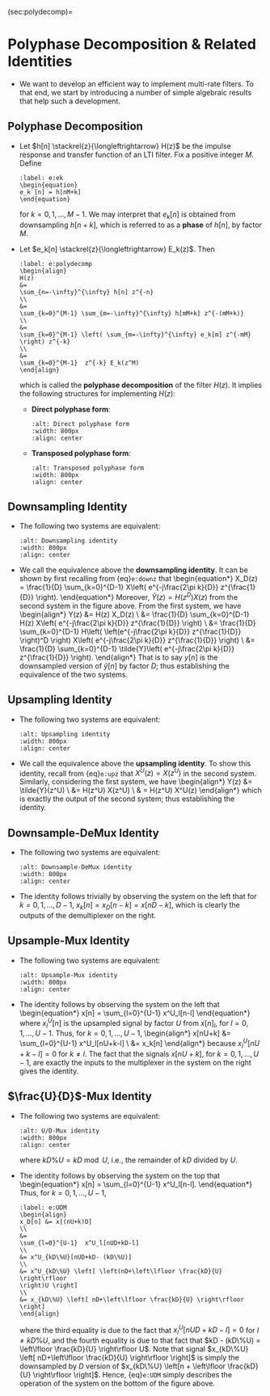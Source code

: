 (sec:polydecomp)=
# Polyphase Decomposition & Related Identities

* We want to develop an efficient way to implement multi-rate
  filters. To that end, we start by introducing a number of simple
  algebraic results that help such a development.

## Polyphase Decomposition
* Let $h[n] \stackrel{z}{\longleftrightarrow} H(z)$ be the impulse
  response and transfer function of an LTI filter.
  Fix a positive integer $M$. Define
  ```{math}
  :label: e:ek
  \begin{equation}
  e_k [n] = h[nM+k]
  \end{equation}
  ```
  for $k=0,1,\ldots,M-1$. We may interpret that $e_k[n]$ is obtained
  from downsampling $h[n+k]$, which is referred to as a **phase** of
  $h[n]$, by factor $M$.

* Let $e_k[n] \stackrel{z}{\longleftrightarrow} E_k(z)$. Then
  ```{math}
  :label: e:polydecomp
  \begin{align}
  H(z) 
  &=
  \sum_{n=-\infty}^{\infty} h[n] z^{-n} 
  \\
  &=
  \sum_{k=0}^{M-1} \sum_{m=-\infty}^{\infty} h[mM+k] z^{-(mM+k)}
  \\
  &=
  \sum_{k=0}^{M-1} \left( \sum_{m=-\infty}^{\infty} e_k[m] z^{-mM}
  \right) z^{-k}
  \\
  &=
  \sum_{k=0}^{M-1}  z^{-k} E_k(z^M)
  \end{align}
  ```
  which is called the **polyphase decomposition** of the filter $H(z)$.
  It implies the following structures for implementing $H(z)$:
  - **Direct polyphase form**:
    ```{image} ../figs/polyd.jpg 
    :alt: Direct polyphase form
    :width: 800px 
    :align: center 
    ``` 
  - **Transposed polyphase form**:
    ```{image} ../figs/polyt.jpg 
    :alt: Transposed polyphase form
    :width: 800px 
    :align: center 
    ``` 
  
## Downsampling Identity
* The following two systems are equivalent:
  ```{image} ../figs/downid.jpg 
  :alt: Downsampling identity
  :width: 800px 
  :align: center 
  ``` 
* We call the equivalence above the **downsampling identity**. It can
  be shown by first recalling from {eq}`e:downz` that 
  \begin{equation*}
  X_D(z) = \frac{1}{D} \sum_{k=0}^{D-1} X\left(  e^{-j\frac{2\pi k}{D}}
  z^{\frac{1}{D}} \right).
  \end{equation*}
  Moreover, $\tilde{Y}(z) = H(z^D) X(z)$ from the second system in the
  figure above. From the first system, we have 
  \begin{align*}
  Y(z) 
  &=
  H(z) X_D(z)
  \\
  &=
  \frac{1}{D} \sum_{k=0}^{D-1} H(z) X\left(  e^{-j\frac{2\pi k}{D}}
  z^{\frac{1}{D}} \right)
  \\
  &=
  \frac{1}{D} \sum_{k=0}^{D-1} H\left( \left(e^{-j\frac{2\pi k}{D}}
  z^{\frac{1}{D}} \right)^D \right) X\left(  e^{-j\frac{2\pi k}{D}}
  z^{\frac{1}{D}} \right)
  \\
  &=
  \frac{1}{D} \sum_{k=0}^{D-1} \tilde{Y}\left(  e^{-j\frac{2\pi k}{D}}
  z^{\frac{1}{D}} \right).
  \end{align*}
  That is to say $y[n]$ is the downsampled version of $\tilde{y}[n]$
  by factor $D$; thus establishing the equivalence of the two systems.

## Upsampling Identity
* The following two systems are equivalent:
  ```{image} ../figs/upid.jpg 
  :alt: Upsampling identity
  :width: 800px 
  :align: center 
  ``` 
* We call the equivalence above the **upsampling identity**. To show
  this identity, recall from {eq}`e:upz` that $X^U(z) = X(z^U)$ in the
  second system. Similarly, considering the first system, we have
  \begin{align*}
  Y(z) 
  &= \tilde{Y}(z^U)
  \\
  &= H(z^U) X(z^U)
  \\
  & = H(z^U) X^U(z)
  \end{align*}
  which is exactly the output of the second system; thus establishing
  the identity.
  

## Downsample-DeMux Identity

* The following two systems are equivalent:
  ```{image} ../figs/DDid.jpg 
  :alt: Downsample-DeMux identity
  :width: 800px 
  :align: center 
  ```

* The identity follows trivially by observing the system on the left
  that for $k=0,1,\ldots, D-1$, $x_k[n] = x_D[n-k] = x[nD-k]$, which
  is clearly the outputs of the demultiplexer on the right. 

## Upsample-Mux Identity

* The following two systems are equivalent:
  ```{image} ../figs/UMid.jpg 
  :alt: Upsample-Mux identity
  :width: 800px 
  :align: center 
  ```
* The identity follows by observing the system on the left
  that 
  \begin{equation*}
  x[n] = \sum_{l=0}^{U-1} x^U_l[n-l]
  \end{equation*}
  where $x^U_l[n]$ is the upsampled signal by factor $U$ from
  $x[n]_l$, for $l=0,1,\ldots, U-1$. Thus, for $k=0,1,\ldots, U-1$,
  \begin{align*}
  x[nU+k] 
  &=
  \sum_{l=0}^{U-1}  x^U_l[nU+k-l]
  \\
  &= x_k[n]
  \end{align*}
  because $x^U_l[nU+k-l] = 0$ for $k \neq l$. The fact that the signals
  $x[nU+k]$, for $k=0,1,\ldots, U-1$, are exactly the inputs to the
  multiplexer in the system on the right gives the identity. 

## $\frac{U}{D}$-Mux Identity
* The following two systems are equivalent:
  ```{image} ../figs/UDid.jpg 
  :alt: U/D-Mux identity
  :width: 800px 
  :align: center 
  ```
  where $kD\%U = kD \bmod U$, i.e., the remainder of $kD$ divided by $U$.

* The identity follows by observing the system on the top that 
  \begin{equation*}
  x[n] = \sum_{l=0}^{U-1} x^U_l[n-l].
  \end{equation*}
  Thus, for $k=0,1,\ldots, U-1$,
  ```{math}
  :label: e:UDM
  \begin{align}
  x_D[n] &= x[(nU+k)D] 
  \\
  &=
  \sum_{l=0}^{U-1}  x^U_l[nUD+kD-l]
  \\
  &= x^U_{kD\%U}[nUD+kD- (kD\%U)]
  \\
  &= x^U_{kD\%U} \left[ \left(nD+\left\lfloor \frac{kD}{U} \right\rfloor
  \right)U \right]
  \\
  &= x_{kD\%U} \left[ nD+\left\lfloor \frac{kD}{U} \right\rfloor
  \right]
  \end{align}
  ```
  where the third equality is due to the fact that $x^U_l[nUD+kD-l] =
  0$ for $l \neq kD\%U$, and the fourth equality is due to that fact
  that $kD - (kD\%U) = \left\lfloor \frac{kD}{U} \right\rfloor U$. Note
  that signal $x_{kD\%U} \left[ nD+\left\lfloor \frac{kD}{U} \right\rfloor
  \right]$ is simply the downsampled by $D$ version of $x_{kD\%U}
  \left[n + \left\lfloor \frac{kD}{U} \right\rfloor \right]$. Hence,
  {eq}`e:UDM` simply describes the operation of the system on the
  bottom of the figure above.
